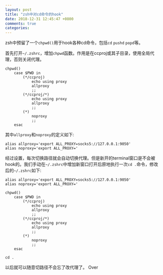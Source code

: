 ```yaml
---
layout: post
title: "zsh中对cd命令的hook"
date: 2018-12-31 12:45:47 +0800
comments: true
categories: 
---
```


zsh中预留了一个`chpwd()`用于hook各种cd命令，包括`cd` `pushd` `popd`等。

首先打开`~/.zshrc`，增加`chpwd`函数。作用是在ccproj或其子目录，使用全局代理，否则关闭代理。

```
chpwd()
	case $PWD in
		(*/ccproj)
			echo using proxy
			allproxy
			;;
		(*/ccproj/*)
			echo using proxy
			allproxy
			;;
		(*)
			noproxy
			;;
	esac
```

其中`allproxy`和`noproxy`的定义如下:  

<!--more-->

```
alias allproxy='export ALL_PROXY=socks5://127.0.0.1:9050'
alias noproxy='export ALL_PROXY='
```

经过设置，每次切换路径就会自动切换代理。但是新开的terminal窗口是不会被hook的。我们手动在`~/.zshrc`中增加新窗口打开后原地执行一次`cd .`命令，修改后的`~/.zshrc`如下:

```
alias allproxy='export ALL_PROXY=socks5://127.0.0.1:9050'
alias noproxy='export ALL_PROXY='

chpwd()
	case $PWD in
		(*/ccproj)
			echo using proxy
			allproxy
			;;
		(*/ccproj/*)
			echo using proxy
			allproxy
			;;
		(*)
			noproxy
			;;
	esac

cd .
```

以后就可以随意切路径不会忘了改代理了。
Over